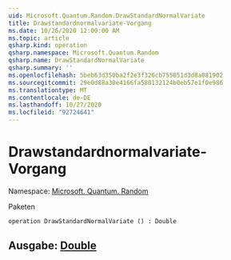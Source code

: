 ```yaml
---
uid: Microsoft.Quantum.Random.DrawStandardNormalVariate
title: Drawstandardnormalvariate-Vorgang
ms.date: 10/26/2020 12:00:00 AM
ms.topic: article
qsharp.kind: operation
qsharp.namespace: Microsoft.Quantum.Random
qsharp.name: DrawStandardNormalVariate
qsharp.summary: ''
ms.openlocfilehash: 5beb63d350ba2f2e3f326cb755851d3d8a081902
ms.sourcegitcommit: 29e0d88a30e4166fa580132124b0eb57e1f0e986
ms.translationtype: MT
ms.contentlocale: de-DE
ms.lasthandoff: 10/27/2020
ms.locfileid: "92724641"
---
```

# <a name="drawstandardnormalvariate-operation"></a>Drawstandardnormalvariate-Vorgang

Namespace: [Microsoft. Quantum. Random](xref:Microsoft.Quantum.Random)

Paketen [](https://nuget.org/packages/)




```qsharp
operation DrawStandardNormalVariate () : Double
```


## <a name="output--double"></a>Ausgabe: [Double](xref:microsoft.quantum.lang-ref.double)

